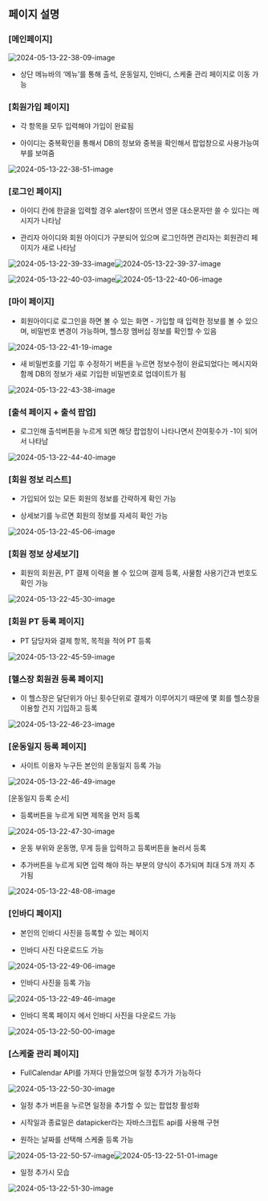 ## 페이지 설명

### [메인페이지]
![2024-05-13-22-38-09-image](https://github.com/sh0626/First_mini_Project/assets/81377801/91ebae51-97f2-4d9e-bd23-22428b6f998e)

- 상단 메뉴바의 ‘메뉴’를 통해 출석, 운동일지, 인바디, 스케줄 관리 페이지로 이동 가능

### [회원가입 페이지]

- 각 항목을 모두 입력해야 가입이 완료됨
  
- 아이디는 중복확인을 통해서 DB의 정보와 중복을 확인해서 팝업창으로 사용가능여부를 보여줌
  
![2024-05-13-22-38-51-image](https://github.com/sh0626/First_mini_Project/assets/81377801/7189c1b8-b012-42cd-8237-77ad6ab46693)

### [로그인 페이지]

- 아이디 칸에 한글을 입력할 경우 alert창이 뜨면서 영문 대소문자만 쓸 수 있다는 메시지가 나타남
  
- 관리자 아이디와 회원 아이디가 구분되어 있으며 로그인하면 관리자는 회원관리 페이지가 새로 나타남
  
![2024-05-13-22-39-33-image](https://github.com/sh0626/First_mini_Project/assets/81377801/62c66887-98af-4169-952b-c210a7e39ef1)![2024-05-13-22-39-37-image](https://github.com/sh0626/First_mini_Project/assets/81377801/acb63da2-5ebd-4c76-b769-94a2553a35d8)

![2024-05-13-22-40-03-image](https://github.com/sh0626/First_mini_Project/assets/81377801/65b2c29e-2843-464f-bcbc-fb5951073750)![2024-05-13-22-40-06-image](https://github.com/sh0626/First_mini_Project/assets/81377801/3e389e8f-2b06-462c-bd85-b22cd56bf02b)

### [마이 페이지]

- 회원아이디로 로그인을 하면 볼 수 있는 화면 - 가입할 때 입력한 정보를 볼 수 있으며, 비밀번호 변경이 가능하며, 헬스장 멤버십 정보를 확인할 수 있음

![2024-05-13-22-41-19-image](https://github.com/sh0626/First_mini_Project/assets/81377801/62df792b-590f-4b11-ac14-db599fb4dab9)

- 새 비밀번호를 기입 후 수정하기 버튼을 누르면 정보수정이 완료되었다는 메시지와 함께 DB의 정보가 새로 기입한 비밀번호로 업데이트가 됨

![2024-05-13-22-43-38-image](https://github.com/sh0626/First_mini_Project/assets/81377801/864fa6b2-15f0-4db2-a9fb-cd4efb739f6f)

### [출석 페이지 + 출석 팝업]

- 로그인해 출석버튼을 누르게 되면 해당 팝업창이 나타나면서 잔여횟수가 -1이 되어서 나타남

![2024-05-13-22-44-40-image](https://github.com/sh0626/First_mini_Project/assets/81377801/88040082-aaee-4433-8783-1426d095292c)

### [회원 정보 리스트]

- 가입되어 있는 모든 회원의 정보를 간략하게 확인 가능
  
- 상세보기를 누르면 회원의 정보를 자세히 확인 가능
  
![2024-05-13-22-45-06-image](https://github.com/sh0626/First_mini_Project/assets/81377801/9170bd1b-8005-4a5b-9a7a-b14124735989)

### [회원 정보 상세보기]

- 회원의 회원권, PT 결제 이력을 볼 수 있으며 결제 등록, 사물함 사용기간과 번호도 확인 가능

![2024-05-13-22-45-30-image](https://github.com/sh0626/First_mini_Project/assets/81377801/2be78035-65a3-40e7-8b8b-a75c812d9b9b)

### [회원 PT 등록 페이지]

- PT 담당자와 결제 항목, 목적을 적어 PT 등록

![2024-05-13-22-45-59-image](https://github.com/sh0626/First_mini_Project/assets/81377801/192d957a-7f5d-4127-94ae-d609c6027574)

### [헬스장 회원권 등록 페이지]

- 이 헬스장은 달단위가 아닌 횟수단위로 결제가 이루어지기 때문에 몇 회를 헬스장을 이용할 건지 기입하고 등록

![2024-05-13-22-46-23-image](https://github.com/sh0626/First_mini_Project/assets/81377801/8b16f112-e8f0-4812-a922-698d670b8320)

### [운동일지 등록 페이지]

- 사이트 이용자 누구든 본인의 운동일지 등록 가능

![2024-05-13-22-46-49-image](https://github.com/sh0626/First_mini_Project/assets/81377801/6516f2c2-4d28-418a-935e-3941e3fc5a6a)

[운동일지 등록 순서]

- 등록버튼을 누르게 되면 제목을 먼저 등록

![2024-05-13-22-47-30-image](https://github.com/sh0626/First_mini_Project/assets/81377801/870af03d-718d-47df-943d-36abf443f923)

- 운동 부위와 운동명, 무게 등을 입력하고 등록버튼을 눌러서 등록
  
- 추가버튼을 누르게 되면 입력 해야 하는 부분의 양식이 추가되며 최대 5개 까지 추가됨
  
![2024-05-13-22-48-08-image](https://github.com/sh0626/First_mini_Project/assets/81377801/77695078-b26c-4c7f-98dd-e9c9b6152e07)

### [인바디 페이지]

- 본인의 인바디 사진을 등록할 수 있는 페이지
  
- 인바디 사진 다운로드도 가능
  
![2024-05-13-22-49-06-image](https://github.com/sh0626/First_mini_Project/assets/81377801/234317bf-9930-49e1-8baf-2b28d2fe4716)

- 인바디 사진을 등록 가능

![2024-05-13-22-49-46-image](https://github.com/sh0626/First_mini_Project/assets/81377801/2fd532f7-471c-4d1a-a1db-524ce5e46005)

- 인바디 목록 페이지 에서 인바디 사진을 다운로드 가능

![2024-05-13-22-50-00-image](https://github.com/sh0626/First_mini_Project/assets/81377801/857f1d11-37e9-475f-8d5a-d850d5fb69c3)

### [스케줄 관리 페이지]

- FullCalendar API를 가져다 만들었으며 일정 추가가 가능하다

![2024-05-13-22-50-30-image](https://github.com/sh0626/First_mini_Project/assets/81377801/377009f6-8a6a-4a07-8a27-afd5febcb5ab)

- 일정 추가 버튼을 누르면 일정을 추가할 수 있는 팝업창 활성화
  
- 시작일과 종료일은 datapicker라는 자바스크립트 api를 사용해 구현
  
- 원하는 날짜를 선택해 스케줄 등록 가능
  
![2024-05-13-22-50-57-image](https://github.com/sh0626/First_mini_Project/assets/81377801/f008501b-3563-4bf5-9ee7-c668bf258555)![2024-05-13-22-51-01-image](https://github.com/sh0626/First_mini_Project/assets/81377801/03a79464-8062-4a44-9be0-86e652ba4350)

- 일정 추가시 모습

![2024-05-13-22-51-30-image](https://github.com/sh0626/First_mini_Project/assets/81377801/5a2af547-3563-43bd-9299-c76ec47d0c12)

